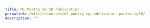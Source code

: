 ```yaml
---
title: ML Poetry SG 50 Publication
permalink: /mlcs/resources/ml-poetry-sg-publication-pantun-sg50/
description: ""
---
```

